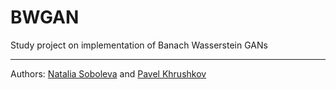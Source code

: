 # BWGAN
Study project on implementation of Banach Wasserstein GANs
***
Authors: [Natalia Soboleva](https://github.com/nasoboleva) and [Pavel Khrushkov](https://github.com/bazpasha)
